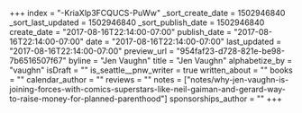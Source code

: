 +++
index = "-KriaXlp3FCQUCS-PuWw"
_sort_create_date = 1502946840
_sort_last_updated = 1502946840
_sort_publish_date = 1502946840
create_date = "2017-08-16T22:14:00-07:00"
publish_date = "2017-08-16T22:14:00-07:00"
date = "2017-08-16T22:14:00-07:00"
last_updated = "2017-08-16T22:14:00-07:00"
preview_url = "954faf23-d728-821e-be98-7b6516507f67"
byline = "Jen Vaughn"
title = "Jen Vaughn"
alphabetize_by = "vaughn"
isDraft = ""
is_seattle__pnw_writer = true
written_about = ""
books = ""
calendar_author = ""
reviews = ""
notes = ["notes/why-jen-vaughn-is-joining-forces-with-comics-superstars-like-neil-gaiman-and-gerard-way-to-raise-money-for-planned-parenthood"]
sponsorships_author = ""
+++
